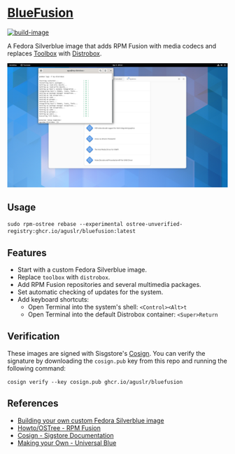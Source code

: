 [BlueFusion][1]
===============

[![build-image](https://github.com/aguslr/bluefusion/actions/workflows/build.yml/badge.svg)](https://github.com/aguslr/bluefusion/actions/workflows/build.yml)

A Fedora Silverblue image that adds RPM Fusion with media codecs and replaces
[Toolbox][2] with [Distrobox][3].

<picture>
  <source media="(prefers-color-scheme: light)" srcset="screenshot-light.png">
  <source media="(prefers-color-scheme: dark)"  srcset="screenshot-dark.png">
  <img title="Screenshot" alt="Screenshot" src="screenshot-light.png">
</picture>

Usage
-----

    sudo rpm-ostree rebase --experimental ostree-unverified-registry:ghcr.io/aguslr/bluefusion:latest

Features
--------

- Start with a custom Fedora Silverblue image.
- Replace `toolbox` with `distrobox`.
- Add RPM Fusion repositories and several multimedia packages.
- Set automatic checking of updates for the system.
- Add keyboard shortcuts:
  + Open Terminal into the system's shell: `<Control><Alt>t`
  + Open Terminal into the default Distrobox container: `<Super>Return`

Verification
------------

These images are signed with Sisgstore's [Cosign][4]. You can verify the
signature by downloading the `cosign.pub` key from this repo and running the
following command:

    cosign verify --key cosign.pub ghcr.io/aguslr/bluefusion

References
----------

- [Building your own custom Fedora Silverblue image][5]
- [Howto/OSTree - RPM Fusion][6]
- [Cosign - Sigstore Documentation][4]
- [Making your Own - Universal Blue][7]


[1]: https://github.com/aguslr/bluefusion
[2]: https://github.com/containers/toolbox
[3]: https://github.com/89luca89/distrobox
[4]: https://docs.sigstore.dev/cosign/overview/
[5]: https://www.ypsidanger.com/building-your-own-fedora-silverblue-image/
[6]: https://rpmfusion.org/Howto/OSTree
[7]: https://ublue.it/making-your-own/
